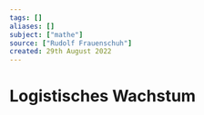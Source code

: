 ```yaml
---
tags: []
aliases: []
subject: ["mathe"]
source: ["Rudolf Frauenschuh"]
created: 29th August 2022
---
```


# Logistisches Wachstum